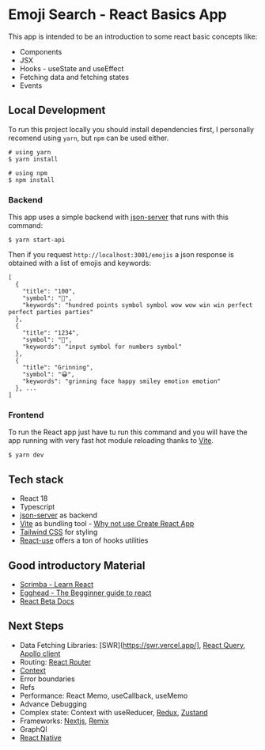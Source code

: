 # Emoji Search - React Basics App

This app is intended to be an introduction to some react basic concepts like:

- Components
- JSX
- Hooks - useState and useEffect
- Fetching data and fetching states
- Events

## Local Development

To run this project locally you should install dependencies first, I personally recomend using `yarn`, but `npm` can be used either.

```
# using yarn
$ yarn install

# using npm
$ npm install
```

### Backend
This app uses a simple backend with [json-server](https://www.npmjs.com/package/json-server) that runs with this command:

```
$ yarn start-api
```

Then if you request `http://localhost:3001/emojis` a json response is obtained with a list of emojis and keywords:

```
[
  {
    "title": "100",
    "symbol": "💯",
    "keywords": "hundred points symbol symbol wow wow win win perfect perfect parties parties"
  },
  {
    "title": "1234",
    "symbol": "🔢",
    "keywords": "input symbol for numbers symbol"
  },
  {
    "title": "Grinning",
    "symbol": "😀",
    "keywords": "grinning face happy smiley emotion emotion"
  }, ...
]
```

### Frontend
To run the React app just have tu run this command and you will have the app running with very fast hot module reloading thanks to [Vite](https://vitejs.dev/guide/).

```
$ yarn dev
```

## Tech stack

- React 18
- Typescript
- [json-server](https://www.npmjs.com/package/json-server) as backend
- [Vite](https://vitejs.dev/guide/) as bundling tool - [Why not use Create React App](https://liaogg.medium.com/its-time-to-stop-using-create-react-app-a99917dbfc#:~:text=It's%20Bulky%20and%20Slow.,setup%20a%20simple%20React%20project.)
- [Tailwind CSS](https://tailwindcss.com/) for styling
- [React-use](https://github.com/streamich/react-use) offers a ton of hooks utilities

## Good introductory Material
- [Scrimba - Learn React](https://scrimba.com/learn/learnreact)
- [Egghead - The Begginner guide to react](https://egghead.io/courses/the-beginner-s-guide-to-react)
- [React Beta Docs](https://beta.reactjs.org/)

## Next Steps

- Data Fetching Libraries: [SWR](https://swr.vercel.app/], [React Query](https://react-query-v3.tanstack.com/), [Apollo client](https://www.apollographql.com/docs/react/)
- Routing: [React Router](https://reactrouter.com/en/main)
- [Context](https://beta.reactjs.org/reference/react/createContext)
- Error boundaries
- Refs
- Performance: React Memo, useCallback, useMemo
- Advance Debugging
- Complex state: Context with useReducer, [Redux](https://redux-toolkit.js.org/), [Zustand](https://zustand-demo.pmnd.rs/)
- Frameworks: [Nextjs](https://nextjs.org/), [Remix](https://remix.run/)
- GraphQl
- [React Native](https://reactnative.dev/)

